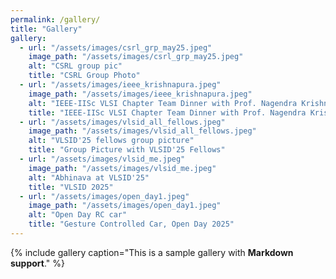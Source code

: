 ```yaml
---
permalink: /gallery/
title: "Gallery"
gallery:
  - url: "/assets/images/csrl_grp_may25.jpeg"
    image_path: "/assets/images/csrl_grp_may25.jpeg"
    alt: "CSRL group pic"
    title: "CSRL Group Photo"
  - url: "/assets/images/ieee_krishnapura.jpeg"
    image_path: "/assets/images/ieee_krishnapura.jpeg"
    alt: "IEEE-IISc VLSI Chapter Team Dinner with Prof. Nagendra Krishnapura"
    title: "IEEE-IISc VLSI Chapter Team Dinner with Prof. Nagendra Krishnapura"
  - url: "/assets/images/vlsid_all_fellows.jpeg"
    image_path: "/assets/images/vlsid_all_fellows.jpeg"
    alt: "VLSID'25 fellows group picture"
    title: "Group Picture with VLSID'25 Fellows"
  - url: "/assets/images/vlsid_me.jpeg"
    image_path: "/assets/images/vlsid_me.jpeg"
    alt: "Abhinava at VLSID'25"
    title: "VLSID 2025"
  - url: "/assets/images/open_day1.jpeg"
    image_path: "/assets/images/open_day1.jpeg"
    alt: "Open Day RC car"
    title: "Gesture Controlled Car, Open Day 2025"
---
```


{% include gallery caption="This is a sample gallery with **Markdown support**." %}